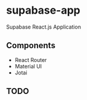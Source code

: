 # supabase-app

Supabase React.js Application

## Components
- React Router
- Material UI
- Jotai

## TODO
